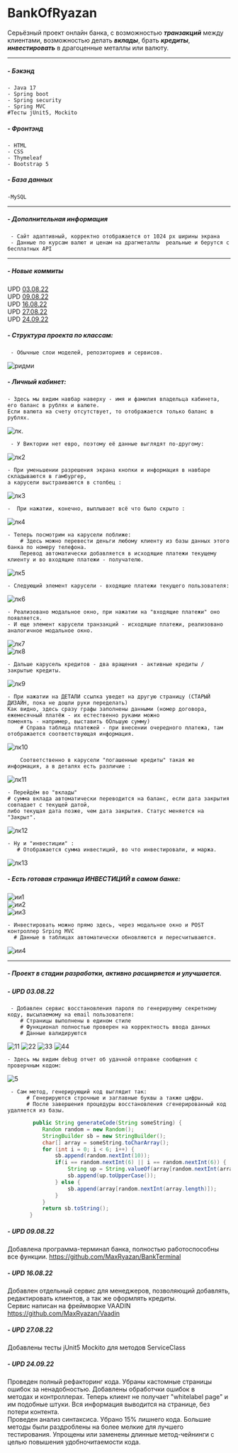 # BankOfRyazan
Серьёзный проект онлайн банка, с возможностью ***транзакций*** между клиентами, возможностью делать ***вклады***, брать ***кредиты***, ***инвестировать*** в драгоценные металлы или валюту. 
***  
##### - Бэкэнд
    - Java 17
    - Spring boot  
    - Spring security  
    - Spring MVC  
    #Тесты jUnit5, Mockito
##### - Фронтэнд  
    - HTML  
    - CSS  
    - Thymeleaf  
    - Bootstrap 5  
##### - База данных  
    -MySQL
***
##### - Дополнительная информация  
     - Сайт адаптивный, корректно отображается от 1024 px ширины экрана  
     - Данные по курсам валют и ценам на драгметаллы  реальные и берутся с бесплатных API
*** 
##### - Новые коммиты
UPD <a href="#03.08.22">03.08.22</a>  
UPD <a href="#09.08.22">09.08.22</a>  
UPD <a href="#16.08.22">16.08.22</a>  
UPD <a href="#27.08.22">27.08.22</a>  
UPD <a href="#24.09.22">24.09.22</a>  
 
##### - Структура проекта по классам:  
     - Обычные слои моделей, репозиториев и сервисов.  
![ридми](https://user-images.githubusercontent.com/97405800/182043726-604642de-0c62-4271-871b-68006939d7d0.jpg)  
  
##### - Личный кабинет:  
    - Здесь мы видим навбар наверху - имя и фамилия владельца кабинета, его баланс в рублях и валюте. 
    Если валюта на счету отсутствует, то отображается только баланс в рублях.
![лк](https://user-images.githubusercontent.com/97405800/182044109-0bf8d8ea-4cd1-4b50-9050-01892d88a583.jpg).  

     - У Виктории нет евро, поэтому её данные выглядят по-другому:  
![лк2](https://user-images.githubusercontent.com/97405800/182044235-1e4cf5ef-f177-4998-b431-e9fb54214f9d.jpg)  
  
    - При уменьшении разрешения экрана кнопки и информация в навбаре складываются в гамбургер, 
    а карусели выстраиваются в столбец :  
![лк3](https://user-images.githubusercontent.com/97405800/182044450-fa4c6c99-fb5d-44f9-bc8f-98b30a374fe5.jpg)
    
    -  При нажатии, конечно, выплывает всё что было скрыто :  
![лк4](https://user-images.githubusercontent.com/97405800/182044483-fd0ac05e-9fb3-47fd-b85d-bd1eae3e7663.jpg)  
  
    - Теперь посмотрим на карусели поближе:  
        # Здесь можно перевести деньги любому клиенту из базы данных этого банка по номеру телефона. 
        Перевод автоматически добавляется в исходящие платежи текущему клиенту и во входящие платежи - получателю.  
        
![лк5](https://user-images.githubusercontent.com/97405800/182044567-645e5aca-9280-4f4d-ba8e-9781de00ccd6.jpg)  

    - Следующий элемент карусели - входящие платежи текущего пользователя: 
![лк6](https://user-images.githubusercontent.com/97405800/182044664-f8e31450-5a54-487c-9dd8-05fd3e85ad18.jpg)

    - Реализовано модальное окно, при нажатии на "входящие платежи" оно появляется.  
    - И еще элемент карусели транзакций - исходящие платежи, реализовано аналогичное модальное окно. 
![лк7](https://user-images.githubusercontent.com/97405800/182044803-460a4dd2-d1a0-477d-b40d-251009b1d73a.jpg)  
![лк8](https://user-images.githubusercontent.com/97405800/182044834-6130cf3b-763a-4ef9-856c-9dc8ff2afee5.jpg)  
  
    
    - Дальше карусель кредитов - два вращения - активные кредиты / закрытые кредиты.  
![лк9](https://user-images.githubusercontent.com/97405800/182044914-e057958c-f20f-4c08-840a-7afb3b8a2c9c.jpg)  

    - При нажатии на ДЕТАЛИ ссылка уведет на другую страницу (СТАРЫЙ ДИЗАЙН, пока не дошли руки переделать)
    Как видно, здесь сразу графы заполнены данными (номер договора, ежемесячный платёж - их естественно руками можно
    поменять - например, выставить бОльшую сумму)  
        # Cправа таблица платежей - при внесении очередного платежа, там отображается соответствующая информация.
![лк10](https://user-images.githubusercontent.com/97405800/182044980-d6832d60-7e25-409d-8d4c-b0ca7155ed7f.jpg)  

        Соответственно в карусели "погашенные кредиты" такая же информация, а в деталях есть различие :  
![лк11](https://user-images.githubusercontent.com/97405800/182045100-b6a9e767-ab57-4397-bac2-15e2e575e8c9.jpg)  
   
    - Перейдём во "вклады"  
    # сумма вклада автоматически переводится на баланс, если дата закрытия совпадает с текущей датой, 
    либо текущая дата позже, чем дата закрытия. Статус меняется на "Закрыт".
![лк12](https://user-images.githubusercontent.com/97405800/182045133-a46bc96e-f9cd-4fff-84e0-38d15c2e4c28.jpg)  


    - Ну и "инвестиции" :
       # Отображается сумма инвестиций, во что инвестировали, и маржа.
![лк13](https://user-images.githubusercontent.com/97405800/182045234-46dce82e-ffd1-4f18-a3b1-6bf8e96a1b25.jpg)    

##### - Есть готовая страница ИНВЕСТИЦИЙ в самом банке:
![ии1](https://user-images.githubusercontent.com/97405800/182045338-50de82fb-864a-49c3-96b6-9117584b375b.jpg)  
![ии2](https://user-images.githubusercontent.com/97405800/182045365-cb540e89-caf0-40cd-b36e-2605bed715c4.jpg)  
![ии3](https://user-images.githubusercontent.com/97405800/182045441-458c9113-6110-404a-a8ef-109399c24106.jpg)  

    - Инвестировать можно прямо здесь, через модальное окно и POST контроллер Srping MVC  
      # Данные в таблицах автоматически обновляются и пересчитываются.
![ии4](https://user-images.githubusercontent.com/97405800/182045478-8d482acc-e437-4db5-a9fb-3ea3ab9f49e5.jpg)  
  
*** 

##### - Проект в стадии разработки, активно расширяется и улучшается.

##### - <a name="03.08.22">UPD 03.08.22</a>
     - Добавлен сервис восстановления пароля по генерируему секретному коду, высылаемому на email пользователя:  
        # Страницы выполнены в едином стиле
        # Функционал полностью проверен на корректность ввода данных
        # Данные валидируются  
        
![11](https://user-images.githubusercontent.com/97405800/182603773-77679719-168c-4dc1-9582-86eff42db233.jpg)
![22](https://user-images.githubusercontent.com/97405800/182603839-6598e64a-a77b-49fd-85b0-7dc49e2ae4a9.jpg)
![33](https://user-images.githubusercontent.com/97405800/182603846-29b3ad8d-4e16-4107-b066-a001ed14b008.jpg)
![44](https://user-images.githubusercontent.com/97405800/182603849-b1b86274-a097-4ff9-99dc-bf910b193852.jpg)

    - Здесь мы видим debug отчет об удачной отправке сообщения с проверчным кодом:  
![5](https://user-images.githubusercontent.com/97405800/182604665-c05a1ab8-fe9f-426e-bc24-79bec4c43d32.jpg)  

     - Сам метод, генерирующий код выглядит так:  
          # Генерируются строчные и заглавные буквы а также цифры.
          # После завершения процедуры восстановления сгенерированный код удаляется из базы.  
```java  
        public String generateCode(String someString) {
           Random random = new Random();
           StringBuilder sb = new StringBuilder();
           char[] array = someString.toCharArray();
           for (int i = 0; i < 6; i++) {
               sb.append(random.nextInt(10));
               if(i == random.nextInt(6) || i == random.nextInt(6)) {   // логическое ИЛИ добавлено с целью повышения шанса получить загл. букву
                   String up = String.valueOf(array[random.nextInt(array.length)]);
                   sb.append(up.toUpperCase());
               } else {
                   sb.append(array[random.nextInt(array.length)]);
               }
           }
           return sb.toString();
       } 
```

##### - <a name="09.08.22">UPD 09.08.22</a>
Добавлена программа-терминал банка, полностью работоспособны все функции.
https://github.com/MaxRyazan/BankTerminal

##### - <a name="16.08.22">UPD 16.08.22</a>  
Добавлен отдельный сервис для менеджеров, позволяющий добавлять, редактировать клиентов, а так же оформлять кредиты.  
Сервис написан на фреймворке VAADIN  
https://github.com/MaxRyazan/Vaadin

##### - <a name="27.08.22">UPD 27.08.22</a>   
Добавлены тесты jUnit5 Mockito для методов ServiceClass

##### - <a name="24.09.22">UPD 24.09.22</a>  
Проведен полный рефакторинг кода. Убраны кастомные страницы ошибок за ненадобностью. Добавлены обработчки ошибок в  
методах и контроллерах. Теперь клиент не получает "whitelabel page" и им подобные штуки. Вся информация выводится 
на странице, без потери контента.  
Проведен анализ синтаксиса. Убрано 15% лишнего кода. Большие методы были раздроблены на более мелкие для лучшего  
тестирования. Упрощены или заменены длинные метод-чейнинги с целью повышения удобночитаемости кода.  
